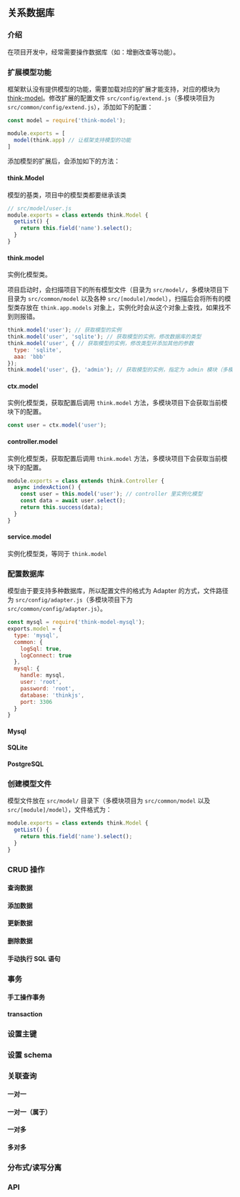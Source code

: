 ## 关系数据库

### 介绍

在项目开发中，经常需要操作数据库（如：增删改查等功能）。

### 扩展模型功能

框架默认没有提供模型的功能，需要加载对应的扩展才能支持，对应的模块为 [think-model](https://github.com/thinkjs/think-model)。修改扩展的配置文件 `src/config/extend.js`（多模块项目为 `src/common/config/extend.js`），添加如下的配置：

```js
const model = require('think-model');

module.exports = [
  model(think.app) // 让框架支持模型的功能
]
```

添加模型的扩展后，会添加如下的方法：

#### think.Model

模型的基类，项目中的模型类都要继承该类

```js
// src/model/user.js
module.exports = class extends think.Model {
  getList() {
    return this.field('name').select();
  }
}
```
#### think.model

实例化模型类。

项目启动时，会扫描项目下的所有模型文件（目录为 `src/model/`，多模块项目下目录为 `src/common/model` 以及各种 `src/[module]/model`），扫描后会将所有的模型类存放在 `think.app.models` 对象上，实例化时会从这个对象上查找，如果找不到则报错。

```js
think.model('user'); // 获取模型的实例
think.model('user', 'sqlite'); // 获取模型的实例，修改数据库的类型
think.model('user', { // 获取模型的实例，修改类型并添加其他的参数
  type: 'sqlite',
  aaa: 'bbb'
}); 
think.model('user', {}, 'admin'); // 获取模型的实例，指定为 admin 模块（多模块项目下有效）
```
#### ctx.model

实例化模型类，获取配置后调用 `think.model` 方法，多模块项目下会获取当前模块下的配置。

```js
const user = ctx.model('user');
```

#### controller.model

实例化模型类，获取配置后调用 `think.model` 方法，多模块项目下会获取当前模块下的配置。

```js
module.exports = class extends think.Controller {
  async indexAction() {
    const user = this.model('user'); // controller 里实例化模型
    const data = await user.select();
    return this.success(data);
  }
}
```

#### service.model

实例化模型类，等同于 `think.model`

### 配置数据库

模型由于要支持多种数据库，所以配置文件的格式为 Adapter 的方式，文件路径为 `src/config/adapter.js`（多模块项目下为 `src/common/config/adapter.js`）。

```js
const mysql = require('think-model-mysql');
exports.model = {
  type: 'mysql',
  common: {
    logSql: true,
    logConnect: true
  },
  mysql: {
    handle: mysql,
    user: 'root',
    password: 'root',
    database: 'thinkjs',
    port: 3306
  }
}
```

#### Mysql

#### SQLite

#### PostgreSQL

### 创建模型文件

模型文件放在 `src/model/` 目录下（多模块项目为 `src/common/model` 以及 `src/[module]/model`），文件格式为：

```js
module.exports = class extends think.Model {
  getList() {
    return this.field('name').select();
  }
}
```

### CRUD 操作

#### 查询数据
#### 添加数据
#### 更新数据
#### 删除数据
#### 手动执行 SQL 语句



### 事务
#### 手工操作事务
#### transaction

### 设置主键

### 设置 schema

### 关联查询

#### 一对一
#### 一对一（属于）
#### 一对多
#### 多对多

### 分布式/读写分离

### API
